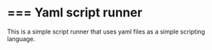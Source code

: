 ===
Yaml script runner
===

This is a simple script runner that uses yaml files as a simple scripting language.

